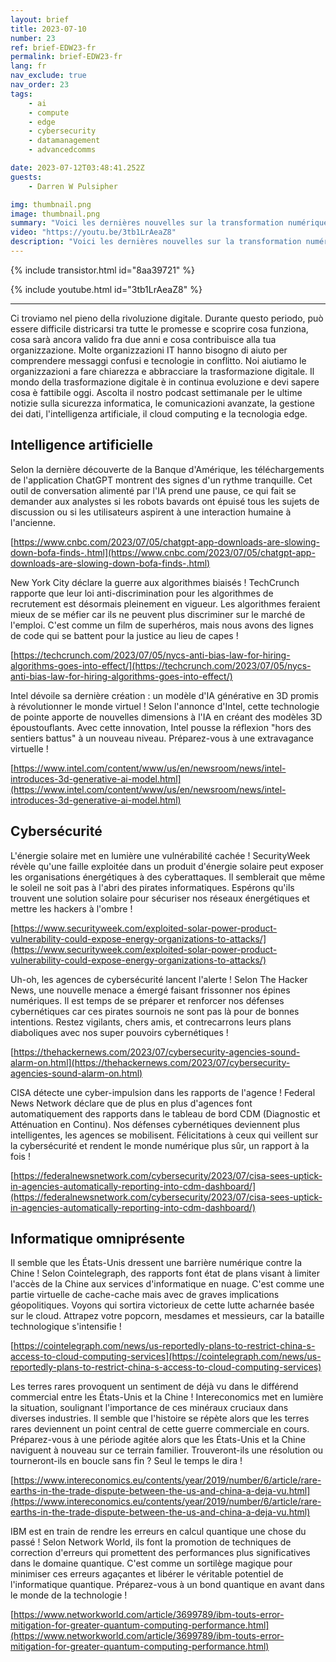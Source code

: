 ```yaml
---
layout: brief
title: 2023-07-10
number: 23
ref: brief-EDW23-fr
permalink: brief-EDW23-fr
lang: fr
nav_exclude: true
nav_order: 23
tags:
    - ai
    - compute
    - edge
    - cybersecurity
    - datamanagement
    - advancedcomms

date: 2023-07-12T03:48:41.252Z
guests:
    - Darren W Pulsipher

img: thumbnail.png
image: thumbnail.png
summary: "Voici les dernières nouvelles sur la transformation numérique pour le 10 juillet 2023. La guerre commerciale en cours commence à avoir un impact sur les services cloud. De plus, il y a des spéculations selon lesquelles l'engouement autour de l'IA générative pourrait ralentir. Sur le front de la cybersécurité, il y a des inquiétudes concernant notre capacité à rester en avance sur les acteurs malveillants."
video: "https://youtu.be/3tb1LrAeaZ8"
description: "Voici les dernières nouvelles sur la transformation numérique pour le 10 juillet 2023. La guerre commerciale en cours commence à avoir un impact sur les services cloud. De plus, il y a des spéculations selon lesquelles l'engouement autour de l'IA générative pourrait ralentir. Sur le front de la cybersécurité, il y a des inquiétudes concernant notre capacité à rester en avance sur les acteurs malveillants."
---
```



{% include transistor.html id="8aa39721" %}



{% include youtube.html id="3tb1LrAeaZ8" %}


---

Ci troviamo nel pieno della rivoluzione digitale. Durante questo periodo, può essere difficile districarsi tra tutte le promesse e scoprire cosa funziona, cosa sarà ancora valido fra due anni e cosa contribuisce alla tua organizzazione. Molte organizzazioni IT hanno bisogno di aiuto per comprendere messaggi confusi e tecnologie in conflitto. Noi aiutiamo le organizzazioni a fare chiarezza e abbracciare la trasformazione digitale. Il mondo della trasformazione digitale è in continua evoluzione e devi sapere cosa è fattibile oggi. Ascolta il nostro podcast settimanale per le ultime notizie sulla sicurezza informatica, le comunicazioni avanzate, la gestione dei dati, l'intelligenza artificiale, il cloud computing e la tecnologia edge.
## Intelligence artificielle

Selon la dernière découverte de la Banque d'Amérique, les téléchargements de l'application ChatGPT montrent des signes d'un rythme tranquille. Cet outil de conversation alimenté par l'IA prend une pause, ce qui fait se demander aux analystes si les robots bavards ont épuisé tous les sujets de discussion ou si les utilisateurs aspirent à une interaction humaine à l'ancienne.

[https://www.cnbc.com/2023/07/05/chatgpt-app-downloads-are-slowing-down-bofa-finds-.html](https://www.cnbc.com/2023/07/05/chatgpt-app-downloads-are-slowing-down-bofa-finds-.html)

New York City déclare la guerre aux algorithmes biaisés ! TechCrunch rapporte que leur loi anti-discrimination pour les algorithmes de recrutement est désormais pleinement en vigueur. Les algorithmes feraient mieux de se méfier car ils ne peuvent plus discriminer sur le marché de l'emploi. C'est comme un film de superhéros, mais nous avons des lignes de code qui se battent pour la justice au lieu de capes !

[https://techcrunch.com/2023/07/05/nycs-anti-bias-law-for-hiring-algorithms-goes-into-effect/](https://techcrunch.com/2023/07/05/nycs-anti-bias-law-for-hiring-algorithms-goes-into-effect/)

Intel dévoile sa dernière création : un modèle d'IA générative en 3D promis à révolutionner le monde virtuel ! Selon l'annonce d'Intel, cette technologie de pointe apporte de nouvelles dimensions à l'IA en créant des modèles 3D époustouflants. Avec cette innovation, Intel pousse la réflexion "hors des sentiers battus" à un nouveau niveau. Préparez-vous à une extravagance virtuelle !

[https://www.intel.com/content/www/us/en/newsroom/news/intel-introduces-3d-generative-ai-model.html](https://www.intel.com/content/www/us/en/newsroom/news/intel-introduces-3d-generative-ai-model.html)

## Cybersécurité

L'énergie solaire met en lumière une vulnérabilité cachée ! SecurityWeek révèle qu'une faille exploitée dans un produit d'énergie solaire peut exposer les organisations énergétiques à des cyberattaques. Il semblerait que même le soleil ne soit pas à l'abri des pirates informatiques. Espérons qu'ils trouvent une solution solaire pour sécuriser nos réseaux énergétiques et mettre les hackers à l'ombre !

[https://www.securityweek.com/exploited-solar-power-product-vulnerability-could-expose-energy-organizations-to-attacks/](https://www.securityweek.com/exploited-solar-power-product-vulnerability-could-expose-energy-organizations-to-attacks/)

Uh-oh, les agences de cybersécurité lancent l'alerte ! Selon The Hacker News, une nouvelle menace a émergé faisant frissonner nos épines numériques. Il est temps de se préparer et renforcer nos défenses cybernétiques car ces pirates sournois ne sont pas là pour de bonnes intentions. Restez vigilants, chers amis, et contrecarrons leurs plans diaboliques avec nos super pouvoirs cybernétiques !

[https://thehackernews.com/2023/07/cybersecurity-agencies-sound-alarm-on.html](https://thehackernews.com/2023/07/cybersecurity-agencies-sound-alarm-on.html)

CISA détecte une cyber-impulsion dans les rapports de l'agence ! Federal News Network déclare que de plus en plus d'agences font automatiquement des rapports dans le tableau de bord CDM (Diagnostic et Atténuation en Continu). Nos défenses cybernétiques deviennent plus intelligentes, les agences se mobilisent. Félicitations à ceux qui veillent sur la cybersécurité et rendent le monde numérique plus sûr, un rapport à la fois !

[https://federalnewsnetwork.com/cybersecurity/2023/07/cisa-sees-uptick-in-agencies-automatically-reporting-into-cdm-dashboard/](https://federalnewsnetwork.com/cybersecurity/2023/07/cisa-sees-uptick-in-agencies-automatically-reporting-into-cdm-dashboard/)

## Informatique omniprésente

Il semble que les États-Unis dressent une barrière numérique contre la Chine ! Selon Cointelegraph, des rapports font état de plans visant à limiter l'accès de la Chine aux services d'informatique en nuage. C'est comme une partie virtuelle de cache-cache mais avec de graves implications géopolitiques. Voyons qui sortira victorieux de cette lutte acharnée basée sur le cloud. Attrapez votre popcorn, mesdames et messieurs, car la bataille technologique s'intensifie !

[https://cointelegraph.com/news/us-reportedly-plans-to-restrict-china-s-access-to-cloud-computing-services](https://cointelegraph.com/news/us-reportedly-plans-to-restrict-china-s-access-to-cloud-computing-services)

Les terres rares provoquent un sentiment de déjà vu dans le différend commercial entre les États-Unis et la Chine ! Intereconomics met en lumière la situation, soulignant l'importance de ces minéraux cruciaux dans diverses industries. Il semble que l'histoire se répète alors que les terres rares deviennent un point central de cette guerre commerciale en cours. Préparez-vous à une période agitée alors que les États-Unis et la Chine naviguent à nouveau sur ce terrain familier. Trouveront-ils une résolution ou tourneront-ils en boucle sans fin ? Seul le temps le dira !

[https://www.intereconomics.eu/contents/year/2019/number/6/article/rare-earths-in-the-trade-dispute-between-the-us-and-china-a-deja-vu.html](https://www.intereconomics.eu/contents/year/2019/number/6/article/rare-earths-in-the-trade-dispute-between-the-us-and-china-a-deja-vu.html)

IBM est en train de rendre les erreurs en calcul quantique une chose du passé ! Selon Network World, ils font la promotion de techniques de correction d'erreurs qui promettent des performances plus significatives dans le domaine quantique. C'est comme un sortilège magique pour minimiser ces erreurs agaçantes et libérer le véritable potentiel de l'informatique quantique. Préparez-vous à un bond quantique en avant dans le monde de la technologie !

[https://www.networkworld.com/article/3699789/ibm-touts-error-mitigation-for-greater-quantum-computing-performance.html](https://www.networkworld.com/article/3699789/ibm-touts-error-mitigation-for-greater-quantum-computing-performance.html)


